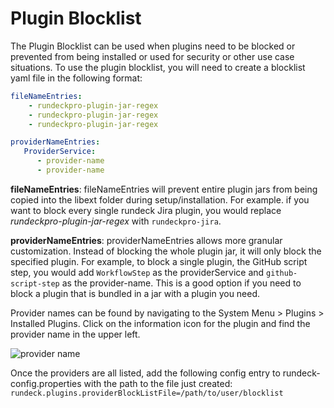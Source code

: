 # Plugin Blocklist

The Plugin Blocklist can be used when plugins need to be blocked or prevented from being installed or used for security or other use case situations.  To use the plugin blocklist, you will need to create a blocklist yaml file in the following format:

```yaml
fileNameEntries:
    - rundeckpro-plugin-jar-regex
    - rundeckpro-plugin-jar-regex
    - rundeckpro-plugin-jar-regex

providerNameEntries:
   ProviderService:
      - provider-name
      - provider-name

```

**fileNameEntries**: fileNameEntries will prevent entire plugin jars from being copied into the libext folder during setup/installation. For example. if you want to block every single rundeck Jira plugin, you would replace _rundeckpro-plugin-jar-regex_ with ```rundeckpro-jira```.

**providerNameEntries**: providerNameEntries allows more granular customization. Instead of blocking the whole plugin jar, it will only block the specified plugin. For example, to block a single plugin, the GitHub script step, you would add `WorkflowStep` as the providerService and `github-script-step` as the provider-name. This is a good option if you need to block a plugin that is bundled in a jar with a plugin you need.

Provider names can be found by navigating to the System Menu > Plugins > Installed Plugins.  Click on the information icon for the plugin and find the provider name in the upper left.

![provider name](~@assest/img/blocklist-providername.png)

Once the providers are all listed, add the following config entry to rundeck-config.properties with the path to the file just created:
```rundeck.plugins.providerBlockListFile=/path/to/user/blocklist```
